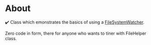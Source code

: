 ﻿# About

:heavy_check_mark: Class which emonstrates the basics of using a [FileSystemWatcher](https://docs.microsoft.com/en-us/dotnet/api/system.io.filesystemwatcher?view=net-5.0).

Zero code in form, there for anyone who wants to tiner with FileHelper class.